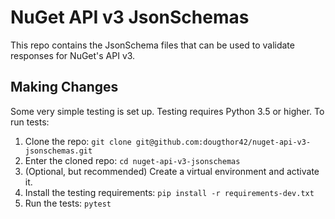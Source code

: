 # NuGet API v3 JsonSchemas
This repo contains the JsonSchema files that can be used to validate
responses for NuGet's API v3.

## Making Changes
Some very simple testing is set up. Testing requires Python 3.5 or higher.
To run tests:

1.  Clone the repo: `git clone git@github.com:dougthor42/nuget-api-v3-jsonschemas.git`
2.  Enter the cloned repo: `cd nuget-api-v3-jsonschemas`
3.  (Optional, but recommended) Create a virtual environment and activate it.
4.  Install the testing requirements: `pip install -r requirements-dev.txt`
5.  Run the tests: `pytest`
